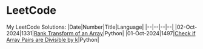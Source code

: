 # LeetCode
My LeetCode Solutions:
|Date|Number|Title|Language|
|--|--|--|--|
|02-Oct-2024|1331|[Rank Transform of an Array](/Python/1331.py)|Python|
|01-Oct-2024|1497|[Check if Array Pairs are Divisible by k](/Python/1330.py)|Python|
